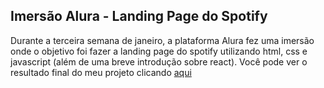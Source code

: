 <h2>Imersão Alura - Landing Page do Spotify</h2>
<span>Durante a terceira semana de janeiro, a plataforma Alura fez uma imersão onde o objetivo foi fazer a landing page do spotify utilizando html, css e javascript (além de uma breve introdução sobre react). Você pode ver o resultado final do meu projeto clicando</span>
<a href="https://portelagu.github.io/imersao-alura-Spotify-2024/">aqui</a>
